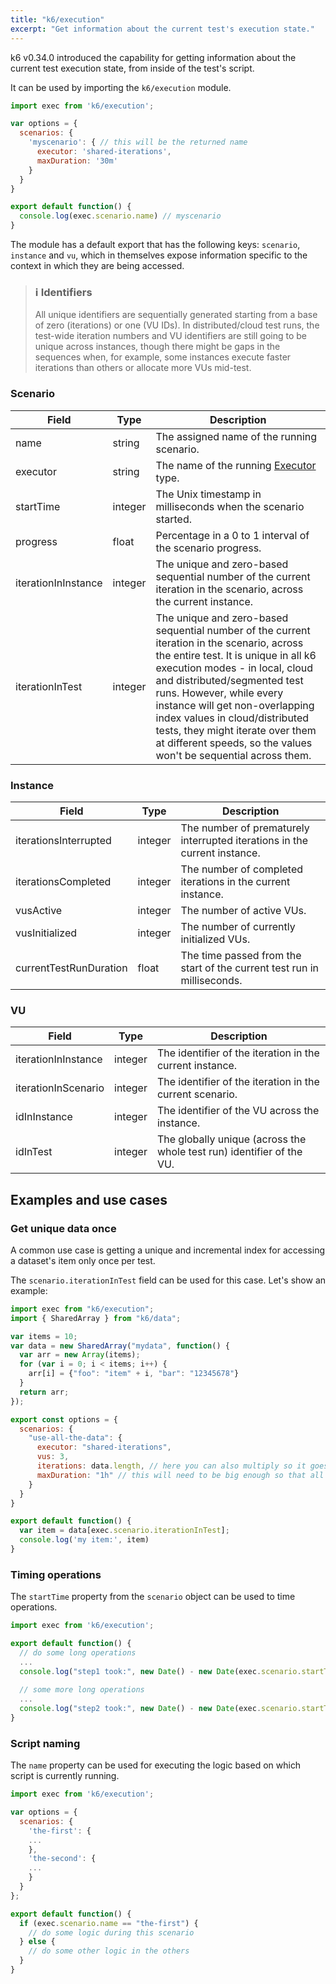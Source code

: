 ```yaml
---
title: "k6/execution"
excerpt: "Get information about the current test's execution state."
---
```


k6 v0.34.0 introduced the capability for getting information about the current test execution state, from inside of the test's script.

It can be used by importing the `k6/execution` module.

<div class="code-group" data-props='{"labels": [], "lineNumbers": [true]}'>

```javascript
import exec from 'k6/execution';

var options = {
  scenarios: {
    'myscenario': { // this will be the returned name
      executor: 'shared-iterations',
      maxDuration: '30m'
    }
  }
}

export default function() {
  console.log(exec.scenario.name) // myscenario 
}
```

</div>

The module has a default export that has the following keys: `scenario`, `instance` and `vu`, which in themselves expose information specific to the context in which they are being accessed.

> ### ℹ️ Identifiers
>
> All unique identifiers are sequentially generated starting from a base of zero (iterations) or one (VU IDs). In distributed/cloud test runs, the test-wide iteration numbers and VU identifiers are still going to be unique across instances, though there might be gaps in the sequences when, for example, some instances execute faster iterations than others or allocate more VUs mid-test.

### Scenario
| Field               | Type    | Description                                                              |
|---------------------|---------|--------------------------------------------------------------------------|
| name                | string  | The assigned name of the running scenario.                                |
| executor            | string  | The name of the running [Executor](https://k6.io/docs/using-k6/scenarios/#executors) type.                                                |
| startTime           | integer | The Unix timestamp in milliseconds when the scenario started.                                                                           |
| progress            | float   | Percentage in a 0 to 1 interval of the scenario progress.                    |
| iterationInInstance | integer | The unique and zero-based sequential number of the current iteration in the scenario, across the current instance. |
| iterationInTest     | integer | The unique and zero-based sequential number of the current iteration in the scenario, across the entire test. It is unique in all k6 execution modes - in local, cloud and distributed/segmented test runs. However, while every instance will get non-overlapping index values in cloud/distributed tests, they might iterate over them at different speeds, so the values won't be sequential across them. |

### Instance
| Field               | Type    | Description                                                              |
|---------------------|---------|--------------------------------------------------------------------------|
| iterationsInterrupted                | integer  | The number of prematurely interrupted iterations in the current instance. |
| iterationsCompleted     | integer | The number of completed iterations in the current instance.  |
| vusActive            | integer  | The number of active VUs.                                                |
| vusInitialized           | integer | The number of currently initialized VUs.                                                                           |
| currentTestRunDuration            | float   | The time passed from the start of the current test run in milliseconds.                    |

### VU
| Field               | Type    | Description                                                              |
|---------------------|---------|--------------------------------------------------------------------------|
| iterationInInstance | integer | The identifier of the iteration in the current instance.                                                                 |
| iterationInScenario | integer | The identifier of the iteration in the current scenario.                  |
| idInInstance        | integer | The identifier of the VU across the instance.                            |
| idInTest            | integer | The globally unique (across the whole test run) identifier of the VU.                                  |

## Examples and use cases
### Get unique data once
A common use case is getting a unique and incremental index for accessing a dataset's item only once per test.

The `scenario.iterationInTest` field can be used for this case. Let's show an example:

<div class="code-group" data-props='{"labels": [], "lineNumbers": [true]}'>

```javascript
import exec from "k6/execution";
import { SharedArray } from "k6/data";

var items = 10;
var data = new SharedArray("mydata", function() {
  var arr = new Array(items);
  for (var i = 0; i < items; i++) {
    arr[i] = {"foo": "item" + i, "bar": "12345678"}
  }
  return arr;
});

export const options = {
  scenarios: {
    "use-all-the-data": {
      executor: "shared-iterations",
      vus: 3,
      iterations: data.length, // here you can also multiply so it goes through it multiple times
      maxDuration: "1h" // this will need to be big enough so that all the iterations can happen if that is what is wanted
    }
  }
}

export default function() {
  var item = data[exec.scenario.iterationInTest];
  console.log('my item:', item)
}
```

</div>

### Timing operations
The `startTime` property from the `scenario` object can be used to time operations.

<div class="code-group" data-props='{"labels": [], "lineNumbers": [true]}'>

```javascript
import exec from 'k6/execution';

export default function() {
  // do some long operations
  ...	
  console.log("step1 took:", new Date() - new Date(exec.scenario.startTime))
	
  // some more long operations
  ...
  console.log("step2 took:", new Date() - new Date(exec.scenario.startTime))
}
```

</div>

### Script naming
The `name` property can be used for executing the logic based on which script is currently running.

<div class="code-group" data-props='{"labels": [], "lineNumbers": [true]}'>

```javascript
import exec from 'k6/execution';

var options = {
  scenarios: {
    'the-first': {
	...
    },
    'the-second': {
	...
    }
  }
};

export default function() {
  if (exec.scenario.name == "the-first") {
    // do some logic during this scenario
  } else {
    // do some other logic in the others
  }
}
```

</div>
